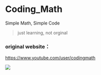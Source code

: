 # Coding_Math

Simple Math, Simple Code

>just learning, not orginal

### original website：
https://www.youtube.com/user/codingmath

![](preview.gif)